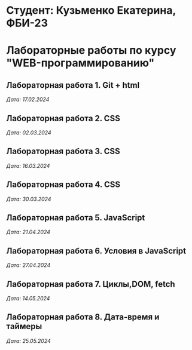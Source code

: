 # Студент: Кузьменко Екатерина, ФБИ-23

# Лабораторные работы по курсу "WEB-программированию"

## Лабораторная работа 1. Git + html

*Дата: 17.02.2024*

## Лабораторная работа 2. CSS

*Дата: 02.03.2024*

## Лабораторная работа 3. CSS

*Дата: 16.03.2024*

## Лабораторная работа 4. CSS

*Дата: 30.03.2024*

## Лабораторная работа 5. JavaScript

*Дата: 21.04.2024*

## Лабораторная работа 6. Условия в JavaScript
*Дата: 27.04.2024*

## Лабораторная работа 7. Циклы,DOM, fetch
*Дата: 14.05.2024*

## Лабораторная работа 8. Дата-время и таймеры
*Дата: 25.05.2024*
